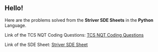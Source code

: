 ## Hello!
Here are the problems solved from the **Striver SDE Sheets** in the **Python** Language.

Link of the TCS NQT Coding Questions: [TCS NQT Coding Questions](https://takeuforward.org/interviews/tcs-nqt-coding-sheet-tcs-coding-questions/)

Link of the SDE Sheet: [Striver SDE Sheet](https://takeuforward.org/interviews/strivers-sde-sheet-top-coding-interview-problems/)
